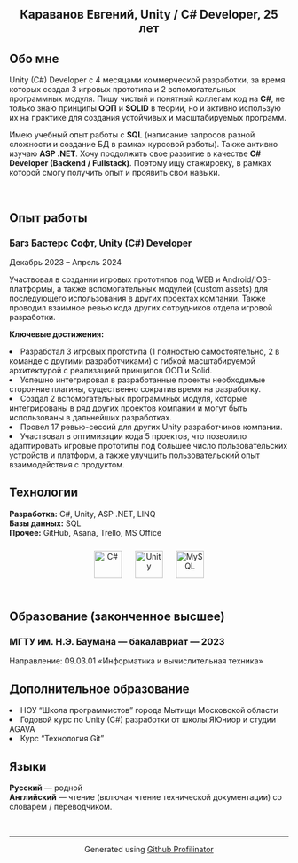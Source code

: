 ## <div align="center">Караванов Евгений, Unity / C# Developer, 25 лет
</div>  
  

## Обо мне  
  

Unity (C#) Developer с 4 месяцами коммерческой разработки, за время которых создал 3 игровых прототипа и 2 вспомогательных программных модуля. Пишу чистый и понятный коллегам код на <b>C#</b>, не только знаю принципы <b>ООП</b> и <b>SOLID</b> в теории, но и активно использую их на практике для создания устойчивых и масштабируемых программ. 

Имею учебный опыт работы с <b>SQL</b> (написание запросов разной сложности и создание БД в рамках курсовой работы). Также активно изучаю <b>ASP .NET</b>. Хочу продолжить свое развитие в качестве <b>C# Developer (Backend / Fullstack)</b>. Поэтому ищу стажировку, в рамках которой смогу получить опыт и проявить свои навыки.  
  

<br/>  

## Опыт работы  
  

### Багз Бастерс Софт, Unity (С#) Developer  
  

Декабрь 2023 – Апрель 2024  
  

Участвовал в создании игровых прототипов под WEB и Android/IOS-платформы, а также вспомогательных модулей (custom assets) для последующего использования в других проектах компании. Также проводил взаимное ревью кода других сотрудников отдела игровой разработки.  
  

**Ключевые достижения:**  
  

<li>Разработал 3 игровых прототипа (1 полностью самостоятельно, 2 в команде с другими разработчиками) с гибкой масштабируемой архитектурой с реализацией принципов ООП и Solid.
<li>Успешно интегрировал в разработанные проекты необходимые сторонние плагины, существенно сократив время на разработку.
<li>Создал 2 вспомогательных программных модуля, которые интегрированы в ряд других проектов компании и могут быть использованы в дальнейших разработках.
<li>Провел 17 ревью-сессий для других Unity разработчиков компании.
<li>Участвовал в оптимизации кода 5 проектов, что позволило адаптировать игровые прототипы под большее число пользовательских устройств и платформ, а также улучшить пользовательский опыт взаимодействия с продуктом.  
  

<br/>  

## Технологии  
  

<b>Разработка:</b> C#, Unity, ASP .NET, LINQ <br>
<b>Базы данных:</b> SQL <br>
<b>Прочее:</b> GitHub, Asana, Trello, MS Office
  
  

<div align="center">  
<a href="https://docs.microsoft.com/en-us/dotnet/csharp/" target="_blank"><img style="margin: 10px" src="https://profilinator.rishav.dev/skills-assets/csharp-original.svg" alt="C#" height="50" /></a>  
<a href="https://unity.com/" target="_blank"><img style="margin: 10px" src="https://profilinator.rishav.dev/skills-assets/unity.png" alt="Unity" height="50" /></a>  
<a href="https://www.mysql.com/" target="_blank"><img style="margin: 10px" src="https://profilinator.rishav.dev/skills-assets/mysql-original-wordmark.svg" alt="MySQL" height="50" /></a>  
</div>  

<br/>  

## Образование (законченное высшее)  
  

### МГТУ им. Н.Э. Баумана — бакалавриат — 2023  
  

Направление: 09.03.01 «Информатика и вычислительная техника»  
  

## Дополнительное образование  
  

<li>НОУ “Школа программистов” города Мытищи Московской области <br>
<li>Годовой курс по Unity (C#) разработки от школы ЯЮниор и студии AGAVA <br>
<li>Курс “Технология Git”  
  

<br/>  

## Языки  
  

<b>Русский</b> — родной <br>
<b>Английский</b> — чтение (включая чтение технической документации) со словарем / переводчиком.  

<br />

----
<div align="center">Generated using <a href="https://profilinator.rishav.dev/" target="_blank">Github Profilinator</a></div>
